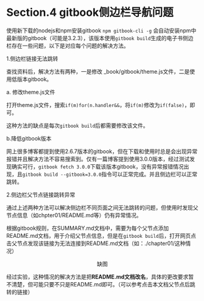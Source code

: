 # Section.4 gitbook侧边栏导航问题

使用新下载的nodejs和npm安装gitbook
`npm gitbook-cli -g`
会自动安装npm中最新版的gitbook（可能是3.2.3），该版本使用`gitbook build`生成的电子书侧边栏存在一些问题，以下是对应每个问题的解决方法。

1.侧边栏链接无法跳转

查找资料后，解决方法有两种，一是修改 _book/gitbook/theme.js文件，二是使用低版本gitbook。


a. 修改theme.js文件

打开theme.js文件，搜索`if(m)for(n.handler&&`，将`if(m)`修改为`if(false)`，即可。

这种方法的缺点是每次`gitbook build`后都需要修改该文件。

b.降低gitbook版本

网上很多博客都提到使用2.6.7版本的gitbook，但在下载和使用时总是会出现异常报错并且解决方法不容易搜索到。仅有一篇博客提到使用3.0.0版本，经过测试发现确实可行，`gitbook fetch 3.0.0`下载该版本gitbook，没有异常报错情况出现，且`gitbook build --gitbook=3.0.0`指令可以正常完成。并且侧边栏可以正常跳转。

2.侧边栏父节点链接跳转异常

通过上述两种方法可以解决侧边栏不同页面之间无法跳转的问题，但使用时发现父节点信息（如chpter01/README.md等）仍有异常情况。

根据gitbook规则，在SUMMARY.md文档中，需要为每个父节点添加README.md文档，用于介绍父节点信息，但是在`gitbook build`后，打开网页点击父节点发现该链接为无法连接到README.md文档（如：./chapter01/这种情况）

<center>缺图</center>

经过实验，这种情况的解决方法是把**README.md文档改名**，具体的更改要求暂不清楚，但可能只要不只是README.md即可。（可以参考点击本文档父节点后跳转的链接）
